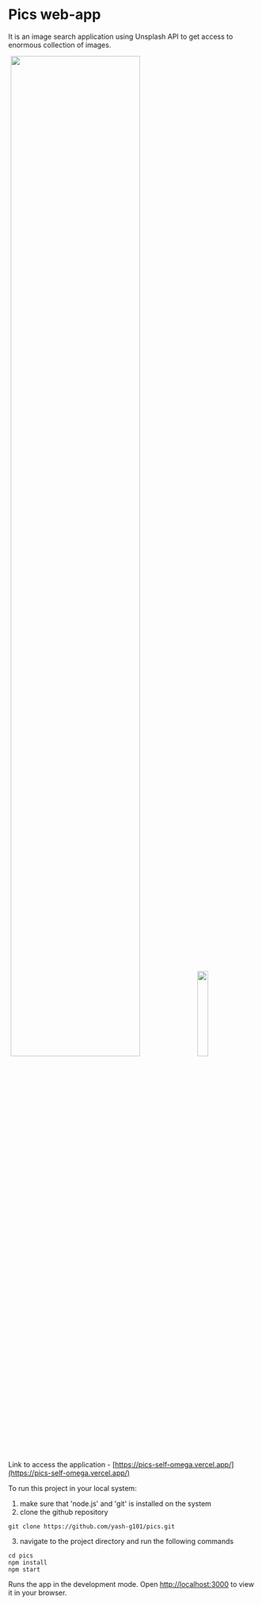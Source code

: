 # Pics web-app

It is an image search application using Unsplash API to get access to enormous collection of images.

<img src="https://github.com/yash-g101/pics/assets/85841043/55292ae5-a9f0-414a-b25f-d251fba5e9be" width="72%" hspace="5px"/>
<img src="https://github.com/yash-g101/pics/assets/85841043/881494fe-a763-4037-91ea-e33a68fa33e4" width="21%" hspace="5px"/>
<!-- ![image](https://github.com/yash-g101/pics/assets/85841043/55292ae5-a9f0-414a-b25f-d251fba5e9be)
![image](https://github.com/yash-g101/pics/assets/85841043/881494fe-a763-4037-91ea-e33a68fa33e4) -->


\
Link to access the application - [https://pics-self-omega.vercel.app/](https://pics-self-omega.vercel.app/)

To run this project in your local system:
1. make sure that 'node.js' and 'git' is installed on the system 
2. clone the github repository
  ```
  git clone https://github.com/yash-g101/pics.git
  ```
3. navigate to the project directory and run the following commands
  ```
  cd pics
  npm install
  npm start
  ```
  Runs the app in the development mode. Open [http://localhost:3000](http://localhost:3000) to view it in your browser.
